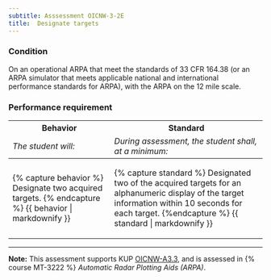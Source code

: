 ```yaml
---
subtitle: Asssessment OICNW-3-2E
title:  Designate targets
---
```




### Condition

On an operational ARPA that meet the standards of 33 CFR 164.38 (or an ARPA simulator that meets applicable national and international performance standards for ARPA), with the ARPA on the 12 mile scale.

### Performance requirement 

<table width='100%' class='Guidelines'>
 <thead>
 <tr>
     <th class='thirty'>Behavior</th>
     <th class='seventy'>Standard</th>
 </tr>
 <tr>
     <td><em>The student will:</em></td>
     <td><em>During assessment, the student shall, at a minimum:</em></td>
 </tr>
 </thead>
 <tbody>
 

<tr><td>

{% capture behavior %}
Designate two acquired targets.
{% endcapture %}
{{ behavior | markdownify }}

</td><td>

{% capture standard %}
Designated two of the acquired targets for an alphanumeric display of the target information within 10 seconds for each target.
{%endcapture %}
{{ standard | markdownify }}

</td></tr>



 </tbody>
 </table>



*****

**Note:** This assessment supports KUP [OICNW-A3.3]({{site.baseurl}}/tables/21.html#OICNW-A3.3), and is assessed in  {% course  MT-3222 %}  *Automatic Radar Plotting Aids (ARPA)*. 

